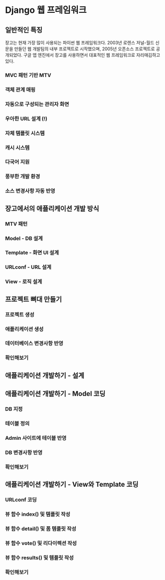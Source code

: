 # Django 웹 프레임워크

## 일반적인 특징

장고는 현재 가장 많이 사용되는 파이썬 웹 프레임워크다. 2003년 로렌스 저널-월드 신문을 만들던 웹 개발팀의 내부 프로젝트로 시작했으며, 2005년 오픈소스 프로젝트로 공개되었다. 구글 앱 엔진에서 장고를 사용하면서 대표적인 웹 프레임워크로 자리매김하고 있다.

### MVC 패턴 기반 MTV

### 객체 관계 매핑

### 자동으로 구성되는 관리자 화면

### 우아한 URL 설계 (!)

### 자체 템플릿 시스템

### 캐시 시스템

### 다국어 지원

### 풍부한 개발 환경

### 소스 변경사항 자동 반영

## 장고에서의 애플리케이션 개발 방식

### MTV 패턴

### Model - DB 설계

### Template - 화면 UI 설계

### URLconf - URL 설계

### View - 로직 설계

## 프로젝트 뼈대 만들기

### 프로젝트 생성

### 애플리케이션 생성

### 데이터베이스 변경사항 반영

### 확인해보기

## 애플리케이션 개발하기 - 설계

## 애플리케이션 개발하기 - Model 코딩

### DB 지정

### 테이블 정의

### Admin 사이트에 테이블 반영

### DB 변경사항 반영

### 확인해보기

## 애플리케이션 개발하기 - View와 Template 코딩

### URLconf 코딩

### 뷰 함수 index() 및 템플릿 작성

### 뷰 함수 detail() 및 폼 템플릿 작성

### 뷰 함수 vote() 및 리다이렉션 작성

### 뷰 함수 results() 및 템플릿 작성

### 확인해보기